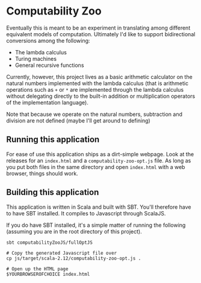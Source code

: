 # Computability Zoo

Eventually this is meant to be an experiment in translating among different
equivalent models of computation. Ultimately I'd like to support bidirectional
conversions among the following:

+ The lambda calculus
+ Turing machines
+ General recursive functions

Currently, however, this project lives as a basic arithmetic calculator
on the natural numbers implemented with the lambda calculus (that is arithmetic
operations such as `+` or `*` are implemented through the lambda calculus
without delegating directly to the built-in addition or multiplication operators
of the implementation language).

Note that because we operate on the natural numbers, subtraction and division
are not defined (maybe I'll get around to defining)

## Running this application

For ease of use this application ships as a dirt-simple webpage. Look at the
releases for an `index.html` and a `computability-zoo-opt.js` file. As long as
you put both files in the same directory and open `index.html` with a web
browser, things should work.

## Building this application

This application is written in Scala and built with SBT. You'll therefore have
to have SBT installed. It compiles to Javascript through ScalaJS.

If you do have SBT installed, it's a simple matter of running the following
(assuming you are in the root directory of this project).

```
sbt computabilityZooJS/fullOptJS

# Copy the generated Javascript file over
cp js/target/scala-2.12/computability-zoo-opt.js .

# Open up the HTML page
$YOURBROWSEROFCHOICE index.html
```
